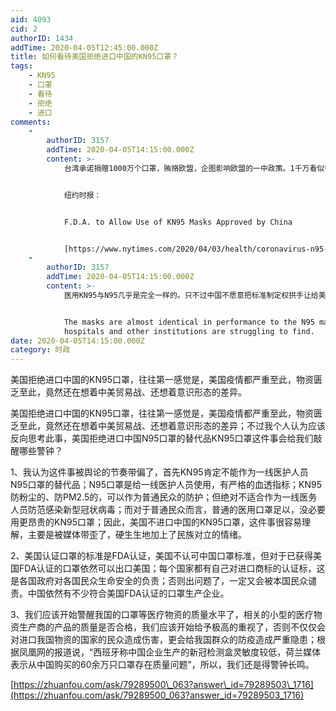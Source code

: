 ```yaml
---
aid: 4093
cid: 2
authorID: 1434
addTime: 2020-04-05T12:45:00.000Z
title: 如何看待美国拒绝进口中国的KN95口罩？
tags:
    - KN95
    - 口罩
    - 看待
    - 拒绝
    - 进口
comments:
    -
        authorID: 3157
        addTime: 2020-04-05T14:15:00.000Z
        content: >-
            台湾承诺捐赠1000万个口罩，贿赂欧盟，企图影响欧盟的一中政策。1千万看似很多，但是你如果去查一下，法国向中国订购了2亿个口罩。你就知道用口罩行贿洋大人搞台独是行不通的。


            纽约时报：


            F.D.A. to Allow Use of KN95 Masks Approved by China


            [https://www.nytimes.com/2020/04/03/health/coronavirus-n95-kn95-masks.html](https://www.nytimes.com/2020/04/03/health/coronavirus-n95-kn95-masks.html)
    -
        authorID: 3157
        addTime: 2020-04-05T14:15:00.000Z
        content: >-
            医用KN95与N95几乎是完全一样的。只不过中国不愿意把标准制定权拱手让给美国，才会自己制定了KN95标准。


            The masks are almost identical in performance to the N95 masks that
            hospitals and other institutions are struggling to find.
date: 2020-04-05T14:15:00.000Z
category: 时政
---
```


美国拒绝进口中国的KN95口罩，往往第一感觉是，美国疫情都严重至此，物资匮乏至此，竟然还在想着中美贸易战、还想着意识形态的差异。

美国拒绝进口中国的KN95口罩，往往第一感觉是，美国疫情都严重至此，物资匮乏至此，竟然还在想着中美贸易战、还想着意识形态的差异；不过我个人认为应该反向思考此事，美国拒绝进口中国N95口罩的替代品KN95口罩这件事会给我们敲醒哪些警钟？

1、我认为这件事被舆论的节奏带偏了，首先KN95肯定不能作为一线医护人员N95口罩的替代品；N95口罩是给一线医护人员使用，有严格的血透指标；KN95防粉尘的、防PM2.5的，可以作为普通民众的防护；但绝对不适合作为一线医务人员防范感染新型冠状病毒；而对于普通民众而言，普通的医用口罩足以，没必要用更昂贵的KN95口罩；因此，美国不进口中国的KN95口罩，这件事很容易理解，主要是被媒体带歪了，硬生生地加上了民族对立的情绪。

2、美国认证口罩的标准是FDA认证，美国不认可中国口罩标准，但对于已获得美国FDA认证的口罩依然可以出口美国；每个国家都有自己对进口商标的认证标，这是各国政府对各国民众生命安全的负责；否则出问题了，一定又会被本国民众谴责。中国依然有不少符合美国FDA认证的口罩生产企业。

3、我们应该开始警醒我国的口罩等医疗物资的质量水平了，相关的小型的医疗物资生产商的产品的质量是否合格，我们应该开始给予极高的重视了，否则不仅仅会对进口我国物资的国家的民众造成伤害，更会给我国群众的防疫造成严重隐患；根据凤凰网的报道说，“西班牙称中国企业生产的新冠检测盒灵敏度较低，荷兰媒体表示从中国购买的60余万只口罩存在质量问题”，所以，我们还是得警钟长鸣。

[https://zhuanfou.com/ask/79289500\_063?answer\_id=79289503\_1716](https://zhuanfou.com/ask/79289500_063?answer_id=79289503_1716)
